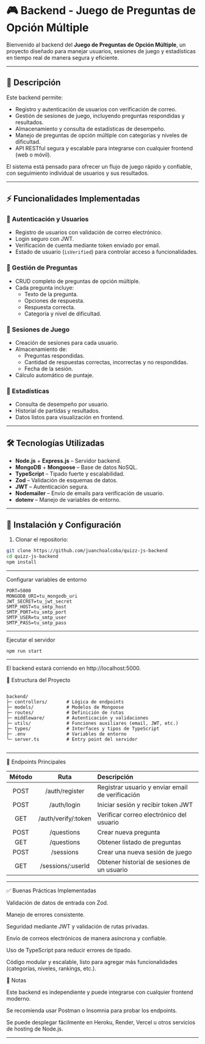 # 🎮 Backend - Juego de Preguntas de Opción Múltiple

Bienvenido al backend del **Juego de Preguntas de Opción Múltiple**, un proyecto diseñado para manejar usuarios, sesiones de juego y estadísticas en tiempo real de manera segura y eficiente.

---

## 📖 Descripción

Este backend permite:

- Registro y autenticación de usuarios con verificación de correo.
- Gestión de sesiones de juego, incluyendo preguntas respondidas y resultados.
- Almacenamiento y consulta de estadísticas de desempeño.
- Manejo de preguntas de opción múltiple con categorías y niveles de dificultad.
- API RESTful segura y escalable para integrarse con cualquier frontend (web o móvil).

El sistema está pensado para ofrecer un flujo de juego rápido y confiable, con seguimiento individual de usuarios y sus resultados.

---

## ⚡ Funcionalidades Implementadas

### 🔹 Autenticación y Usuarios
- Registro de usuarios con validación de correo electrónico.
- Login seguro con JWT.
- Verificación de cuenta mediante token enviado por email.
- Estado de usuario (`isVerified`) para controlar acceso a funcionalidades.

### 🔹 Gestión de Preguntas
- CRUD completo de preguntas de opción múltiple.
- Cada pregunta incluye:
  - Texto de la pregunta.
  - Opciones de respuesta.
  - Respuesta correcta.
  - Categoría y nivel de dificultad.

### 🔹 Sesiones de Juego
- Creación de sesiones para cada usuario.
- Almacenamiento de:
  - Preguntas respondidas.
  - Cantidad de respuestas correctas, incorrectas y no respondidas.
  - Fecha de la sesión.
- Cálculo automático de puntaje.

### 🔹 Estadísticas
- Consulta de desempeño por usuario.
- Historial de partidas y resultados.
- Datos listos para visualización en frontend.

---

## 🛠 Tecnologías Utilizadas

- **Node.js** + **Express.js** – Servidor backend.
- **MongoDB** + **Mongoose** – Base de datos NoSQL.
- **TypeScript** – Tipado fuerte y escalabilidad.
- **Zod** – Validación de esquemas de datos.
- **JWT** – Autenticación segura.
- **Nodemailer** – Envío de emails para verificación de usuario.
- **dotenv** – Manejo de variables de entorno.

---

## 🚀 Instalación y Configuración

1. Clonar el repositorio:

```bash
git clone https://github.com/juanchoalcoba/quizz-js-backend
cd quizz-js-backend
npm install
```

---
Configurar variables de entorno
```
PORT=5000
MONGODB_URI=tu_mongodb_uri
JWT_SECRET=tu_jwt_secret
SMTP_HOST=tu_smtp_host
SMTP_PORT=tu_smtp_port
SMTP_USER=tu_smtp_user
SMTP_PASS=tu_smtp_pass

```

---

Ejecutar el servidor 

```
npm run start
 ```

---

El backend estará corriendo en http://localhost:5000.

📂 Estructura del Proyecto

```

backend/
├─ controllers/       # Lógica de endpoints
├─ models/            # Modelos de Mongoose
├─ routes/            # Definición de rutas
├─ middleware/        # Autenticación y validaciones
├─ utils/             # Funciones auxiliares (email, JWT, etc.)
├─ types/             # Interfaces y tipos de TypeScript
├─ .env               # Variables de entorno
└─ server.ts          # Entry point del servidor


```

---


🔗 Endpoints Principales


| Método | Ruta                  | Descripción                                      |
|:------:|:--------------------:|:------------------------------------------------|
| POST   | /auth/register        | Registrar usuario y enviar email de verificación |
| POST   | /auth/login           | Iniciar sesión y recibir token JWT             |
| GET    | /auth/verify/:token   | Verificar correo electrónico del usuario       |
| POST   | /questions            | Crear nueva pregunta                            |
| GET    | /questions            | Obtener listado de preguntas                    |
| POST   | /sessions             | Crear una nueva sesión de juego                 |
| GET    | /sessions/:userId     | Obtener historial de sesiones de un usuario    |


---


✅ Buenas Prácticas Implementadas

Validación de datos de entrada con Zod.

Manejo de errores consistente.

Seguridad mediante JWT y validación de rutas privadas.

Envío de correos electrónicos de manera asíncrona y confiable.

Uso de TypeScript para reducir errores de tipado.

Código modular y escalable, listo para agregar más funcionalidades (categorías, niveles, rankings, etc.).

📌 Notas

Este backend es independiente y puede integrarse con cualquier frontend moderno.

Se recomienda usar Postman o Insomnia para probar los endpoints.

Se puede desplegar fácilmente en Heroku, Render, Vercel u otros servicios de hosting de Node.js.

---

